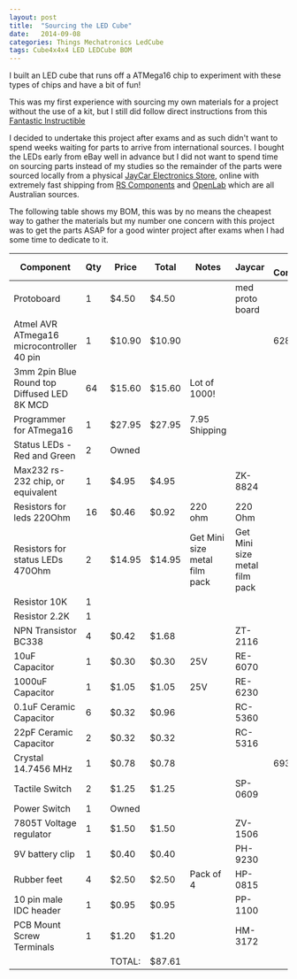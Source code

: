 ```yaml
---
layout: post
title:  "Sourcing the LED Cube"
date:   2014-09-08
categories: Things Mechatronics LedCube
tags: Cube4x4x4 LED LEDCube BOM
---
```


I built an LED cube that runs off a ATMega16 chip to experiment with these types of chips and have a bit of fun!

<!--more-->

This was my first experience with sourcing my own materials for a project without the use of a kit, but I still did follow direct instructions from this [Fantastic Instructible](http://www.instructables.com/id/LED-Cube-4x4x4/)

I decided to undertake this project after exams and as such didn't want to spend weeks waiting for parts to arrive from international sources. I bought the LEDs early from eBay well in advance but I did not want to spend time on sourcing parts instead of my studies so the remainder of the parts were sourced locally from a physical [JayCar Electronics Store](http://www.jaycar.com.au/), online with extremely fast shipping from [RS Components](http://au.rs-online.com/web/) and [OpenLab](http://openlab.com.au/shop/) which are all Australian sources.

The following table shows my BOM, this was by no means the cheapest way to gather the materials but my number one concern with this project was to get the parts ASAP for a good winter project after exams when I had some time to dedicate to it.

| Component                                     | Qty | Price  | Total  | Notes                           | Jaycar                          | RS Components | OpenLab | eBay item No   |
|-----------------------------------------------|-----|--------|--------|---------------------------------|---------------------------------|---------------|---------|----------------|
| Protoboard                                    | 1   | $4.50  | $4.50  |                                 | med proto board                 |               |         |                |
| Atmel AVR ATmega16   microcontroller 40 pin   | 1   | $10.90 | $10.90 |                                 |                                 | 628-0000      |         |                |
| 3mm 2pin Blue Round top   Diffused LED 8K MCD | 64  | $15.60 | $15.60 | Lot of 1000!                    |                                 |               |         | 151122481039   |
| Programmer for ATmega16                       | 1   | $27.95 | $27.95 | 7.95 Shipping                   |                                 |               | ADA-46  |                |
| Status LEDs - Red and Green                   | 2   | Owned  |        |                                 |                                 |               |         |                |
| Max232 rs-232 chip, or   equivalent           | 1   | $4.95  | $4.95  |                                 | ZK-8824                         |               |         |                |
| Resistors for leds 220Ohm                     | 16  | $0.46  | $0.92  | 220 ohm                         | 220 Ohm                         |               |         |                |
| Resistors for status LEDs   470Ohm            | 2   | $14.95 | $14.95 | Get Mini size metal film   pack | Get Mini size metal   film pack |               |         |                |
| Resistor 10K                                  | 1   |        |        |                                 |                                 |               |         |                |
| Resistor 2.2K                                 | 1   |        |        |                                 |                                 |               |         |                |
| NPN Transistor BC338                          | 4   | $0.42  | $1.68  |                                 | ZT-2116                         |               |         |                |
| 10uF Capacitor                                | 1   | $0.30  | $0.30  | 25V                             | RE-6070                         |               |         |                |
| 1000uF Capacitor                              | 1   | $1.05  | $1.05  | 25V                             | RE-6230                         |               |         |                |
| 0.1uF Ceramic Capacitor                       | 6   | $0.32  | $0.96  |                                 | RC-5360                         |               |         |                |
| 22pF Ceramic Capacitor                        | 2   | $0.32  | $0.32  |                                 | RC-5316                         |               |         |                |
| Crystal 14.7456 MHz                           | 1   | $0.78  | $0.78  |                                 |                                 | 693-8816      |         |                |
| Tactile Switch                                | 2   | $1.25  | $1.25  |                                 | SP-0609                         |               |         |                |
| Power Switch                                  | 1   | Owned  |        |                                 |                                 |               |         |                |
| 7805T Voltage regulator                       | 1   | $1.50  | $1.50  |                                 | ZV-1506                         |               |         |                |
| 9V battery clip                               | 1   | $0.40  | $0.40  |                                 | PH-9230                         |               |         |                |
| Rubber feet                                   | 4   | $2.50  | $2.50  | Pack of 4                       | HP-0815                         |               |         |                |
| 10 pin male IDC header                        | 1   | $0.95  | $0.95  |                                 | PP-1100                         |               |         |                |
| PCB Mount Screw Terminals                     | 1   | $1.20  | $1.20  |                                 | HM-3172                         |               |         |                |
|                                               |     | TOTAL: | $87.61 |                                 |                                 |               |         |                |